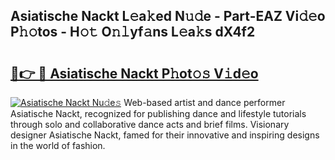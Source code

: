 ## Asiatische Nackt L𝚎a𝚔ed N𝚞𝚍e - Part-EAZ Vi𝚍𝚎o P𝚑𝚘tos - H𝚘𝚝 O𝚗𝚕yf𝚊ns L𝚎a𝚔s dX4f2

# <h2><a href="http://kf1ijy.oniu.top/?m=Asiatische+Nackt">🔗👉 🔴 Asiatische Nackt P𝚑ot𝚘𝚜 V𝚒d𝚎o</a></h2>

[![Asiatische Nackt Nu𝚍e𝚜](https://i.imgur.com/0qMVB7G.gif)](http://kf1ijy.oniu.top/?m=Asiatische+Nackt)
Web-based artist and dance performer Asiatische Nackt, recognized for publishing dance and lifestyle tutorials through solo and collaborative dance acts and brief films. Visionary designer Asiatische Nackt, famed for their innovative and inspiring designs in the world of fashion.  
